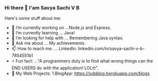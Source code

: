 ### Hi there 👋 I'am Savya Sachi V B 

Here's some stuff about me:

- 🔭 I’m currently working on ...Node.js and Express.
- 🌱 I’m currently learning ... Java! 
- 🤔 I’m looking for help with ... Remembering  Java syntax. 
- 💬 Ask me about ... My achievements.
- 📫 How to reach me: ... LinkedIn: linkedin.com/in/savya-sachi-v-b-7854551b1
- ⚡ Fun fact: ..."A programmers duty is to find what wrong things can the END USERS do with the application! LOL🤓".
- 🧧 My Web Projects: 1.BlogApp: https://svbblog.herokuapp.com/blogs
